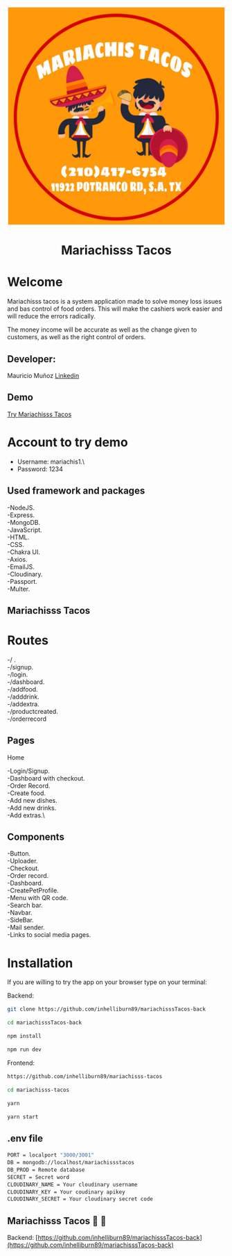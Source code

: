 <br />
<p align="center">
  <a href="https://github.com/inhelliburn89/">
    <img src="./src/app/assets/images/mariachis.png" alt="Logo" width="500" height="500">
  </a>

  <h1 align="center">Mariachisss Tacos </h1>

# Welcome 


Mariachisss tacos is a system application made to solve money loss issues and bas control of food orders.
This will make the cashiers work easier and will reduce the errors radically.

The money income will be accurate as well as the change given to customers, as well as the right control of orders.

## Developer:

Mauricio Muñoz [Linkedin](https://www.linkedin.com/in/mauripedroza89/)

## Demo

[Try Mariachisss Tacos](https://mariachisss-tacos.netlify.app)


# Account to try demo

- Username: mariachis1.\
- Password: 1234

## Used framework and packages
-NodeJS.\
-Express.\
-MongoDB.\
-JavaScript.\
-HTML.\
-CSS.\
-Chakra UI.\
-Axios.\
-EmailJS.\
-Cloudinary.\
-Passport.\
-Multer.


## Mariachisss Tacos

# Routes
-/ .\
-/signup.\
-/login.\
-/dashboard.\
-/addfood.\
-/adddrink.\
-/addextra.\
-/productcreated.\
-/orderrecord


## Pages

Home

-Login/Signup.\
-Dashboard with checkout.\
-Order Record.\
-Create food.\
  -Add new dishes.\
  -Add new drinks.\
  -Add extras.\


## Components
-Button.\
-Uploader.\
-Checkout.\
-Order record.\
-Dashboard.\
-CreatePetProfile.\
-Menu with QR code.\
-Search bar.\
-Navbar.\
-SideBar.\
-Mail sender.\
-Links to social media pages.


# Installation
If you are willing to try the app on your browser type on your terminal:

Backend:

```sh
git clone https://github.com/inhelliburn89/mariachisssTacos-back
```
```sh
cd mariachisssTacos-back
```
```sh
npm install
```
```sh
npm run dev
```

Frontend:

```sh
https://github.com/inhelliburn89/mariachisss-tacos
```
```sh
cd mariachisss-tacos
```
```sh
yarn
```
```sh
yarn start
```



## .env file
```sh
PORT = localport "3000/3001" 
DB = mongodb://localhost/mariachissstacos
DB_PROD = Remote database
SECRET = Secret word
CLOUDINARY_NAME = Your cloudinary username
CLOUDINARY_KEY = Your coudinary apikey
CLOUDINARY_SECRET = Your cloudinary secret code
```

## Mariachisss Tacos :taco: :taco:
Backend:
[https://github.com/inhelliburn89/mariachisssTacos-back](https://github.com/inhelliburn89/mariachisssTacos-back)
